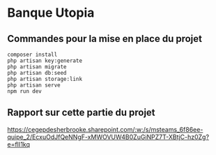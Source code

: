 # Banque Utopia
## Commandes pour la mise en place du projet
```
composer install
php artisan key:generate
php artisan migrate
php artisan db:seed
php artisan storage:link
php artisan serve
npm run dev
```
## Rapport sur cette partie du projet
https://cegepdesherbrooke.sharepoint.com/:w:/s/msteams_6f86ee-quipe_2/EcxuOdJfQeNNgF-xMWOVUW4B0ZuGiNPZ7T-XBtjC-hz0Zg?e=fII1kq
